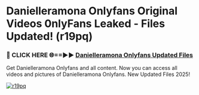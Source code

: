 # Danielleramona Onlyfans Original Videos 0nlyFans Leaked - Files Updated! (r19pq)

<h3>🔴 CLICK HERE 🌐==►► <a href="https://tinyurl.com/2jnfzry5" rel="nofollow">Danielleramona Onlyfans Updated Files</a></h3>

Get Danielleramona Onlyfans and all content. Now you can access all videos and pictures of Danielleramona Onlyfans. New Updated Files 2025!

[![r19pq](https://i.imgur.com/GyGTBgg.gif)](https://tinyurl.com/2jnfzry5)

